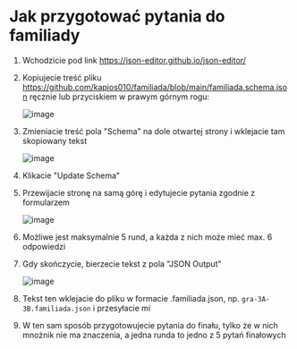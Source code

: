# Jak przygotować pytania do familiady

1. Wchodzicie pod link https://json-editor.github.io/json-editor/

2. Kopiujecie treść pliku https://github.com/kapios010/familiada/blob/main/familiada.schema.json ręcznie lub przyciskiem w prawym górnym rogu:

   ![image](https://github.com/user-attachments/assets/e30c2afa-4d0e-44bc-bf8e-d79948263826)

3. Zmieniacie treść pola "Schema" na dole otwartej strony i wklejacie tam skopiowany tekst

   ![image](https://github.com/user-attachments/assets/e347b13e-c4fb-436b-a41a-d57a12be5e57)

4. Klikacie "Update Schema"

5. Przewijacie stronę na samą górę i edytujecie pytania zgodnie z formularzem

   ![image](https://github.com/user-attachments/assets/bab69ab9-b068-462f-bacf-f4cf02fe7ac0)

6. Możliwe jest maksymalnie 5 rund, a każda z nich może mieć max. 6 odpowiedzi

7. Gdy skończycie, bierzecie tekst z pola "JSON Output"

   ![image](https://github.com/user-attachments/assets/2bd1c467-fbd1-49f8-8ee2-e58c5573bfad)

8. Tekst ten wklejacie do pliku w formacie .familiada.json, np. `gra-3A-3B.familiada.json` i przesyłacie mi

9. W ten sam sposób przygotowujecie pytania do finału, tylko że w nich mnożnik nie ma znaczenia, a jedna runda to jedno z 5 pytań finałowych
